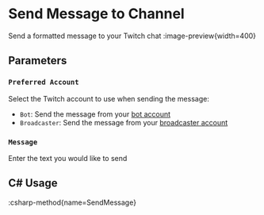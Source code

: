 # Send Message to Channel
Send a formatted message to your Twitch chat
:image-preview{width=400}

## Parameters
### `Preferred Account`
Select the Twitch account to use when sending the message:
- `Bot`: Send the message from your [bot account](/guide/platforms/twitch#accounts)
- `Broadcaster`: Send the message from your [broadcaster account](/guide/platforms/twitch#accounts)

### `Message`
Enter the text you would like to send

## C# Usage
:csharp-method{name=SendMessage}